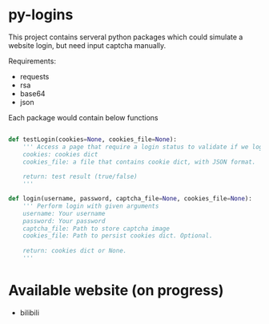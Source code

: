 # py-logins
This project contains serveral python packages which could simulate a website login, but need input captcha manually.

Requirements:
-  requests
-  rsa
-  base64
-  json

Each package would contain below functions
```python

def testLogin(cookies=None, cookies_file=None):
    ''' Access a page that require a login status to validate if we login successfully.
    cookies: cookies dict
    cookies_file: a file that contains cookie dict, with JSON format.
    
    return: test result (true/false)
    '''

def login(username, password, captcha_file=None, cookies_file=None):
    ''' Perform login with given arguments
    username: Your username
    password: Your password
    captcha_file: Path to store captcha image
    cookies_file: Path to persist cookies dict. Optional.
    
    return: cookies dict or None.
    '''

```

# Available website (on progress)

-  bilibili
